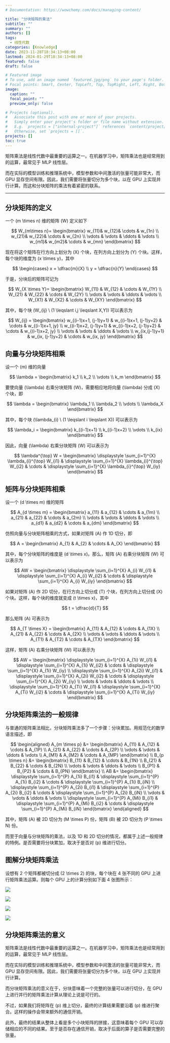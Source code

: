 ```yaml
---
# Documentation: https://wowchemy.com/docs/managing-content/

title: "分块矩阵的乘法"
subtitle: ""
summary: ""
authors: []
tags:
  - 线性代数
categories: [Knowledge]
date: 2023-11-28T18:34:13+08:00
lastmod: 2024-01-29T18:34:13+08:00
featured: false
draft: false

# Featured image
# To use, add an image named `featured.jpg/png` to your page's folder.
# Focal points: Smart, Center, TopLeft, Top, TopRight, Left, Right, BottomLeft, Bottom, BottomRight.
image:
  caption: ""
  focal_point: ""
  preview_only: false

# Projects (optional).
#   Associate this post with one or more of your projects.
#   Simply enter your project's folder or file name without extension.
#   E.g. `projects = ["internal-project"]` references `content/project/deep-learning/index.md`.
#   Otherwise, set `projects = []`.
projects: []
toc: true
---
```


矩阵乘法是线性代数中最重要的运算之一。在机器学习中，矩阵乘法也是经常用到的运算，最常见于 MLP 线性层。

而在实际的模型训练和推理系统中，模型参数和中间激活的张量可能非常大，而 GPU 显存空间有限。因此，我们需要将张量切分为多个块，以在 GPU 上实现并行计算。而这和分块矩阵的乘法有着紧密的联系。

<!--more-->

------

## 分块矩阵的定义

一个 \(m \times n\) 维的矩阵 \(W\) 定义如下

$$
W_{m\times n}=  
\begin{bmatrix}  
  w_{11}& w_{12}& \cdots  & w_{1n} \\  
  w_{21}& w_{22}& \cdots  & w_{2n} \\  
  \vdots & \vdots & \ddots & \vdots \\  
  w_{m1}& w_{m2}& \cdots  & w_{mn}  
\end{bmatrix}
$$

现在将这个矩阵在行方向上划分为 \(X\) 个块，在列方向上划分为 \(Y\) 个块。这样，每个块的维度为 \(x \times y\)，其中

$$
\begin{cases}
    x = \dfrac{m}{X} \\
    y = \dfrac{n}{Y}
\end{cases}
$$

于是，分块后的矩阵可记为

$$
W_{X \times Y}=
\begin{bmatrix}
    W_{11} & W_{12} & \cdots & W_{1Y} \\
    W_{21} & W_{22} & \cdots & W_{2Y} \\
    \vdots & \vdots & \ddots & \vdots \\
    W_{X1} & W_{X2} & \cdots & W_{XY}
\end{bmatrix}
$$

其中，每个块 \(W_{ij} \ (1 \leqslant i,j \leqslant X,Y)\) 可以表示为

$$
W_{ij} = \begin{bmatrix}
    w_{(i-1)x+1, (j-1)y+1} & w_{(i-1)x+1, (j-1)y+2} & \cdots & w_{(i-1)x+1, jy} \\
    w_{(i-1)x+2, (j-1)y+1} & w_{(i-1)x+2, (j-1)y+2} & \cdots & w_{(i-1)x+2, jy} \\
    \vdots & \vdots & \ddots & \vdots \\
    w_{ix,(j-1)y+1} & w_{ix, (j-1)y+2} & \cdots & w_{ix, jy}
\end{bmatrix}
$$

## 向量与分块矩阵相乘

设一个 \(m\) 维的向量

$$
\lambda = \begin{bmatrix} k_1 \\ k_2 \\ \vdots \\ k_m \end{bmatrix}
$$

要使向量 \(\lambda\) 右乘分块矩阵 \(W\)，需要相应地将向量 \(\lambda\) 分成 \(X\) 个块，即

$$
\lambda = \begin{bmatrix} \lambda_1 \\ \lambda_2 \\ \vdots \\ \lambda_X \end{bmatrix}
$$

其中，每个块 \(\lambda_{i} \ (1 \leqslant i \leqslant X)\) 可以表示为

$$
\lambda_i = \begin{bmatrix}
    k_{(i-1)x+1} \\
    k_{(i-1)x+2} \\
    \vdots \\
    k_{ix}
\end{bmatrix}
$$

因此，向量 \(\lambda\) 右乘分块矩阵 \(W\) 可以表示为

$$
\lambda^{\top} W = 
\begin{bmatrix}
    \displaystyle \sum_{i=1}^{X} \lambda_{i}^{\top} W_{i1} &
    \displaystyle \sum_{i=1}^{X} \lambda_{i}^{\top} W_{i2} &
    \cdots &
    \displaystyle \sum_{i=1}^{X} \lambda_{i}^{\top} W_{iy}
\end{bmatrix}
$$

## 矩阵与分块矩阵相乘

设一个 \(d \times m\) 维的矩阵

$$
A_{d \times m} = \begin{bmatrix} a_{11} & a_{12} & \cdots & a_{1m} \\ a_{21} & a_{22} & \cdots & a_{2m} \\ \vdots & \vdots & \ddots & \vdots \\ a_{d1} & a_{d2} & \cdots & a_{dm} \end{bmatrix}
$$

仿照向量与分块矩阵相乘的方式，如果对矩阵 \(A\) 作 1D 切分，即

$$
A = \begin{bmatrix} A_{1} & A_{2} & \cdots & A_{X} \end{bmatrix}
$$

其中，每个分块矩阵的维度是 \(d \times x\)。那么，矩阵 \(A\) 右乘分块矩阵 \(W\) 可以表示为

$$
AW = 
\begin{bmatrix}
    \displaystyle \sum_{i=1}^{X} A_{i} W_{i1} &
    \displaystyle \sum_{i=1}^{X} A_{i} W_{i2} &
    \cdots &
    \displaystyle \sum_{i=1}^{X} A_{i} W_{iy}
\end{bmatrix}
$$

如果对矩阵 \(A\) 作 2D 切分，在行方向上切分成 \(T\) 个块，在列方向上切分成 \(X\) 个块。这样，每个块的维度就变成 \(t \times x\)，其中

$$
t = \dfrac{d}{T}
$$

那么矩阵 \(A\) 可表示为

$$
A_{T \times X} = 
\begin{bmatrix}
    A_{11} & A_{12} & \cdots & A_{1X} \\
    A_{21} & A_{22} & \cdots & A_{2X} \\
    \vdots & \vdots & \ddots & \vdots \\
    A_{T1} & A_{T2} & \cdots & A_{TX}
\end{bmatrix}
$$

这样，矩阵 \(A\) 右乘分块矩阵 \(W\) 可以表示为

$$
AW = 
\begin{bmatrix}
    \displaystyle \sum_{i=1}^{X} A_{1i} W_{i1} &
    \displaystyle \sum_{i=1}^{X} A_{1i} W_{i2} &
    \cdots &
    \displaystyle \sum_{i=1}^{X} A_{1i} W_{iy} \\
    \displaystyle \sum_{i=1}^{X} A_{2i} W_{i1} &
    \displaystyle \sum_{i=1}^{X} A_{2i} W_{i2} &
    \cdots &
    \displaystyle \sum_{i=1}^{X} A_{2i} W_{iy} \\
    \vdots & \vdots & \ddots & \vdots \\
    \displaystyle \sum_{i=1}^{X} A_{Ti} W_{i1} &
    \displaystyle \sum_{i=1}^{X} A_{Ti} W_{i2} &
    \cdots &
    \displaystyle \sum_{i=1}^{X} A_{Ti} W_{iy}
\end{bmatrix}
$$

## 分块矩阵乘法的一般规律

与普通的矩阵乘法相比，分块矩阵乘法多了一个步骤：分块累加。用规范化的数学语言描述，即

$$
\begin{aligned}
    A_{m \times p} &= \begin{bmatrix}
        A_{11} & A_{12} & \cdots & A_{1P} \\
        A_{21} & A_{22} & \cdots & A_{2P} \\
        \vdots & \vdots & \ddots & \vdots \\
        A_{M1} & A_{M2} & \cdots & A_{MP}
    \end{bmatrix} \\
    B_{p \times n} &= \begin{bmatrix}
        B_{11} & B_{12} & \cdots & B_{1N} \\
        B_{21} & B_{22} & \cdots & B_{2N} \\
        \vdots & \vdots & \ddots & \vdots \\
        B_{P1} & B_{P2} & \cdots & B_{PN}
    \end{bmatrix} \\
    AB &= \begin{bmatrix}
        \displaystyle \sum_{i=1}^{P} A_{1i} B_{i1} & \displaystyle \sum_{i=1}^{P} A_{1i} B_{i2} & \cdots & \displaystyle \sum_{i=1}^{P} A_{1i} B_{iN} \\
        \displaystyle \sum_{i=1}^{P} A_{2i} B_{i1} & \displaystyle \sum_{i=1}^{P} A_{2i} B_{i2} & \cdots & \displaystyle \sum_{i=1}^{P} A_{2i} B_{iN} \\
        \vdots & \vdots & \ddots & \vdots \\
        \displaystyle \sum_{i=1}^{P} A_{Mi} B_{i1} & \displaystyle \sum_{i=1}^{P} A_{Mi} B_{i2} & \cdots & \displaystyle \sum_{i=1}^{P} A_{Mi} B_{iN}
    \end{bmatrix}
\end{aligned}
$$

其中，矩阵 \(A\) 被 2D 切分为 \(M \times P\) 份，矩阵 \(B\) 被 2D 切分为 \(P \times N\) 份。

而至于向量与分块矩阵的乘法，以及 1D 和 2D 切分的情况，都属于上述一般规律的特例。是否需要将分块累加，取决于是否对 \(p\) 维进行切分。

## 图解分块矩阵乘法

设想有 2 个矩阵都被切分成 \(2 \times 2\) 的块，每个块在 4 张不同的 GPU 上进行矩阵乘法运算。则每个 GPU 上的计算分别如下面 4 张图所示：

![](5b1754c39f3279088779d105a8ac8fd3.svg)

![](cdffdebf9d18eaacb04b206b64af6266.svg)

![](44432a5b019047ed1de2b056359358aa.svg)

![](dec14c42714e74a73b6df392aa0583fe.svg)

## 分块矩阵乘法的意义

矩阵乘法是线性代数中最重要的运算之一。在机器学习中，矩阵乘法也是经常用到的运算，最常见于 MLP 线性层。

而在实际的模型训练和推理系统中，模型参数和中间激活的张量可能非常大，而 GPU 显存空间有限。因此，我们需要将张量切分为多个块，以在 GPU 上实现并行计算。

而分块矩阵乘法的意义在于，分块意味着一个完整的张量可以进行切分，在 GPU 上进行并行的矩阵乘法计算从理论上说是可行的。

不过，如果我们将矩阵在 \(p\) 维上切分，最终的计算结果需要沿着 \(p\) 维进行聚合。这样的操作会带来额外的通信开销。

此外，最终的结果从整体上看是多个小块矩阵的拼接，这意味着每个 GPU 可以存储相应的不同的结果。至于是否存在通信开销，取决于后面的算子是否需要完整的张量。